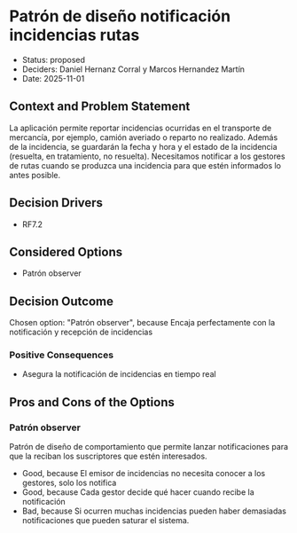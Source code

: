 # Patrón de diseño notificación incidencias rutas

* Status: proposed
* Deciders: Daniel Hernanz Corral y Marcos Hernandez Martín
* Date: 2025-11-01

## Context and Problem Statement

La aplicación permite reportar incidencias ocurridas en el transporte de mercancía, por ejemplo, camión averiado o reparto no realizado.
Además de la incidencia, se guardarán la fecha y hora y el estado de la incidencia (resuelta, en tratamiento, no resuelta). Necesitamos notificar a los gestores de rutas cuando se produzca una incidencia para que estén informados lo antes posible.

## Decision Drivers

* RF7.2

## Considered Options

* Patrón observer

## Decision Outcome

Chosen option: "Patrón observer", because Encaja perfectamente con la notificación y recepción de incidencias

### Positive Consequences

* Asegura la notificación de incidencias en tiempo real

## Pros and Cons of the Options

### Patrón observer

Patrón de diseño de comportamiento que permite lanzar notificaciones para que la reciban los suscriptores que estén interesados.

* Good, because El emisor de incidencias no necesita conocer a los gestores, solo los notifica
* Good, because Cada gestor decide qué hacer cuando recibe la notificación
* Bad, because Si ocurren muchas incidencias pueden haber demasiadas notificaciones que pueden saturar el sistema.
